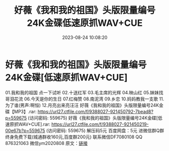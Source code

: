 ﻿---
title: 好薇《我和我的祖国》头版限量编号24K金碟低速原抓WAV+CUE
date: 2023-08-24 10:08:20
categories: 新碟专辑、稀有等精品
tags: 华语中文
---
# 好薇《我和我的祖国》头版限量编号24K金碟[低速原抓WAV+CUE]

01.我和我的祖国
点一下试听
02.十送红军
03.毛主席的光辉
04.映山红
05.妹妹找哥泪花流
06.今天是你的生日
07.红梅赞
08.南泥湾
09.乡恋
10.妈妈教我一支歌
11.为了谁(男声:啊恒)
12.月亮出来亮汪汪
好薇《我和我的祖国》头版限量编号24K金碟【MP3】.rar: https://url27.ctfile.com/f/9388027-921450792-7bead8?p=559675
(访问密码: 559675)
好薇《我和我的祖国》头版限量编号24K金碟[低速原抓WAV+CUE].rar: https://url27.ctfile.com/f/9388027-921450219-00e67b?p=559675
(访问密码: 559675)
解压码5元
百度网盘：5元
进微信群Q群终身免费下载(城通群收160元,百度群200元)
联系微信DF7080108 QQ 876321063
微信ym2020808
原文：[链接](https://blog.sina.com.cn/s/blog_1647c7e760103138a.html)